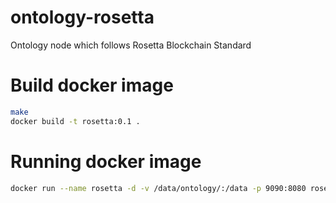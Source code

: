 # ontology-rosetta
Ontology node which follows Rosetta Blockchain Standard
# Build docker image

```sh
make
docker build -t rosetta:0.1 .
```

# Running docker image

```sh
docker run --name rosetta -d -v /data/ontology/:/data -p 9090:8080 rosetta:0.1
```
